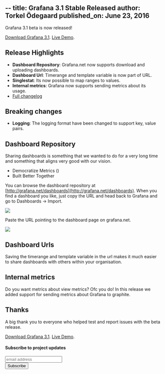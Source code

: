 --
title: Grafana 3.1 Stable Released
author: Torkel Ödegaard
published_on: June 23, 2016
---

Grafana 3.1 beta is now released!

<div class="text-center">
<a class="button secondary radius" href="/download">Download Grafana 3.1</a>.
<a class="button primary radius" href="http://play.grafana.org" target="_blank">Live Demo</a>.
</div>

## Release Highlights

- **Dashboard Repository**: Grafana.net now supports download and uploading dashboards.
- **Dashboard Url**: Timerange and template variable is now part of URL.
- **Singlestat**: Its now possible to map ranges to values.
- **Internal metrics**: Grafana now supports sending metrics about its usage.
- [Full changelog](https://github.com/grafana/grafana/blob/master/CHANGELOG.md)

## Breaking changes
- **Logging**: The logging format have been changed to support key, value pairs.

## Dashboard Repository

Sharing dashboards is something that we wanted to do for a very long time and something that aligns very good with our vision.

- Democratize Metrics ()
- Built Better Together

You can browse the dashboard repository at [http://grafana.net/dashboards](http://grafana.net/dashboards).
When you find a dashboard you like, just copy the URL and head back to Grafana and go to Dashboards -> Import.

<img src="/assets/img/blog/v3.1/grafana_import_dashboards_v3.1.png">

Paste the URL pointing to the dashboard page on grafana.net.

<img src="/assets/img/blog/v3.1/grafana_import_dashboard_settings_v3.1.png">

## Dashboard Urls

Saving the timerange and template variable in the url makes it much easier to share dashboards with others within your organisation.

## Internal metrics

Do you want metrics about view metrics? Ofc you do! In this release we added support for sending metrics about Grafana to graphite.

## Thanks
A big thank you to everyone who helped test and report issues with the beta release.

<div class="">
<a class="button secondary radius" href="/download">Download Grafana 3.1</a>.
<a class="button primary radius" href="http://play.grafana.org" target="_blank">Live Demo</a>.
</div>

#### Subscribe to project updates
<section class="newsletter">
  <form action="http://grafana.us8.list-manage.com/subscribe/post?u=2aeb5711db2aececc990be536&amp;id=5585d37ecc" method="post" id="mc-embedded-subscribe-form" name="mc-embedded-subscribe-form" class="validate" target="_blank">
    <row class="collapse">
      <div class="medium-10 columns">
        <input type="email" value="" name="EMAIL" class="email" id="mce-EMAIL" placeholder="email address">
      </div>
      <div class="medium-2 columns">
        <input type="submit" value="Subscribe" name="subscribe" id="mc-embedded-subscribe" class="button postfix">
      </div>
    </row>
  </form>
</section>
